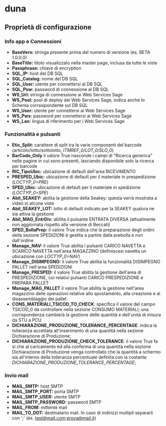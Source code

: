 # duna

## Proprietà di configurazione

### Info app e Connessioni

- **BaseVers:** stringa presente prima del numero di versione (es. BETA 1.0.0.0) 
- **BaseTitle:** titolo visualizzato nella master page, inclusa da tutte le viste
- **Passphrase:** chiave di encryption
- **SQL_IP:** host del DB SQL
- **SQL_Catalog:** nome del DB SQL
- **SQL_User:** utente per connettersi al DB SQL
- **SQL_Psw:** password di connessione al DB SQL
- **WS_Url:** stringa di connessione ai Web Services Sage
- **WS_Pool:** pool di deploy dei Web Services Sage, indica anche lo Schema corrsispondente sul DB SQL
- **WS_User:** utente per connettersi ai Web Services Sage
- **WS_Pws:** password per connettersi ai Web Services Sage
- **WS_Lan:** lingua di riferimento per i Web Services Sage

### Funzionalità e pulsanti

- **Etic_Split:** carattere di split tra le varie componenti del barcode (articolo/lotto/sottolotto, *ITMREF_0/LOT_0/SLO_0*)
- **BarCode_Only** il valore True nasconde i campi di "Ricerca generica" nelle pagine in cui sono presenti, lasciando disponibile solo la ricerca per barcode 
- **RIC_TipoUbic:** ubicazione di default dell'area RICEVIMENTO
- **PRESPED_Ubic:** ubicazione di default per il materiale in prespedizione (*LOCTYP_0=PRE*)
- **SPED_Ubic:** ubicazione di default per il materiale in spedizione (*LOCTYP_0=SPE*)
- **Abil_SEAKEY:** abilita la gestione della Seakey: questa verrà mostrata a video in alcune viste
- **Abil_SEAKEY_LOT:** lotto di default indicato per la SEAKEY qualora ne sia attiva la gestione
- **Abil_MAG_EntrDiv:** abilita il pulsante ENTRATA DIVERSA (attualmente non aggiornata rispetto alla versione di Beccati)
- **SPED_BollaPrep:** il valore True indica che la preparazione degli ordini della sezione SPEDIZIONI è gestita a partire dalla prebolla e non dall'ordine
- **Manage_NAV:** il valore True abilita i pulsanti CARICO NAVETTA e SCARICO NAVETTA nell'area MAGAZZINO (definiscesi navetta un ubicazione con *LOCTYP_0=NAV*)
- **Manage_DISIMPEGNO:** il valore True abilita la funzionalità DISIMPEGNO PALLET nell'area SPEDIZIONI
- **Manage_PRESPED:** il valore True abilita la gestione dell'area di PRESPEDIZIONE, coi relativi pulsanti CARICO PRESPEDIZIONE e PREPARA PALLET
- **Manage_MAG_PALLET** il valore True abilita la gestione nell'area magazzino delle operazioni relative allo spostamento, alla creazione e al disassemblaggio dei pallet
- **CONS_MATERIALI_TSICOD_TO_CHECK**: specifica il valore del campo TSICOD_0 da controllare nella sezione CONSUMO MATERIALI; una corrispondenza cambierà la gestione delle quantità e dell'unità di misura da STU a PCU 
- **DICHIARAZIONE_PRODUZIONE_TOLERANCE_PERCENTAGE**: indica la tolleranza accettata all'inserimento di una quantità nella sezione Dichiarazione di Produzione;
- **DICHIARAZIONE_PRODUZIONE_CHECK_TOLERANCE**: il valore True fa sì che al caricamento ed alla conferma di una quantità nella sezione Dichiarazione di Produzione venga controllato che la quantità a schermo sia all'interno della tolleranza percentuale definita con la costante *DICHIARAZIONE_PRODUZIONE_TOLERANCE_PERCENTAGE*;
### Invio mail 

- **MAIL_SMTP:** host SMTP
- **MAIL_SMTP_PORT:** porta SMTP
- **MAIL_SMTP_USER:** utente SMTP
- **MAIL_SMTP_PASSWORD:** password SMTP
- **MAIL_FROM:** mittente mail
- **MAIL_TO_DDT:** destinatario mail. In caso di indirizzi multipli separarli con ';' (es. test@mail.com;prova@mail.it)
